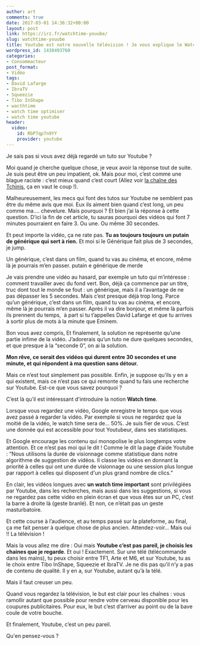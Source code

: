 ```yaml
---
author: art
comments: true
date: 2017-03-01 14:36:32+00:00
layout: post
link: https://irz.fr/watchtime-youube/
slug: watchtime-youube
title: Youtube est notre nouvelle télévision ! Je vous explique le Watch time Youtube
wordpress_id: 1438493760
categories:
- Consommacteur
post_format:
- Vidéo
tags:
- David Lafarge
- IbraTV
- Squeezie
- Tibo InShape
- wacthtime
- watch time optimiser
- watch time youtube
header:
  video:
    id: RbP7qp7n9YY
    provider: youtube
---
```


Je sais pas si vous avez déjà regardé un tuto sur Youtube ?

Moi quand je cherche quelque chose, je veux avoir la réponse tout de suite. Je suis peut être un peu impatient, ok. Mais pour moi, c’est comme une blague raciste : c’est mieux quand c’est court (Allez voir [la chaîne des Tchinis](https://www.youtube.com/channel/UCYcvf-TyyP0lAAqfsISAa0A), ça en vaut le coup !).<!-- more -->

Malheureusement, les mecs qui font des tutos sur Youtube ne semblent pas être du même avis que moi. Eux ils aiment bien quand c’est long, un peu comme ma…. chevelure. Mais pourquoi ? Et bien j’ai la réponse à cette question. D’ici la fin de cet article, tu sauras pourquoi des vidéos qui font 7 minutes pourraient en faire 3. Ou une. Ou même 30 secondes.

Et peut importe la vidéo, ça ne rate pas. **Tu as toujours toujours un putain de générique qui sert à rien.** Et moi si le Générique fait plus de 3 secondes, je jump.

Un générique, c’est dans un film, quand tu vas au cinéma, et encore, même là je pourrais m’en passer.
putain e générique de merde

Je vais prendre une vidéo au hasard, par exemple un tuto qui m’intéresse : comment travailler avec du fond vert. Bon, déjà ça commence par un titre, truc dont tout le monde se fout : un générique, mais il a l’avantage de ne pas dépasser les 5 secondes. Mais c’est presque déjà trop long. Parce qu’un générique, c’est dans un film, quand tu vas au cinéma, et encore, même là je pourrais m’en passer. Après il va dire bonjour, et même là parfois ils prennent du temps,  à part si tu t’appelles David Lafarge et que tu arrives à sortir plus de mots à la minute que Eminem.

Bon vous avez compris, Et finalement, la solution ne représente qu’une partie infime de la vidéo. J’adorerais qu’un tuto ne dure quelques secondes, et que presque à la “seconde 0”, on ai la solution.

**Mon rêve, ce serait des vidéos qui durent entre 30 secondes et une minute, et qui répondent à ma question sans détour.**

Mais ce n’est tout simplement pas possible. Enfin, je suppose qu’ils y en a qui existent, mais ce n’est pas ce qui remonte quand tu fais une recherche sur Youtube. Est-ce que vous savez pourquoi ?

C’est là qu’il est intéressant d'introduire la notion **Watch time**.

Lorsque vous regardez une vidéo, Google enregistre le temps que vous avez passé à regarder la vidéo. Par exemple si vous ne regardez que la moitié de la vidéo, le watch time sera de... 50%. Je suis fier de vous. C’est une donnée qui est accessible pour tout Youtubeur, dans ses statistiques.

Et Google encourage les contenu qui monopolise le plus longtemps votre attention. Et ce n’est pas moi qui le dit ! Comme le dit la page d’aide Youtube :
“Nous utilisons la durée de visionnage comme statistique dans notre algorithme de suggestion de vidéos. Il classe les vidéos en donnant la priorité à celles qui ont une durée de visionnage ou une session plus longue par rapport à celles qui disposent d'un plus grand nombre de clics.”

En clair, les vidéos longues avec **un watch time important** sont privilégiées par Youtube, dans les recherches, mais aussi dans les suggestions, si vous ne regardez pas cette vidéo en plein écran et que vous êtes sur un PC, c’est la barre à droite là (geste branlé). Et non, ce n’était pas un geste masturbatoire.

Et cette course à l’audience, et au temps passé sur la plateforme, au final, ça me fait penser à quelque chose de plus ancien. Attendez-voir… Mais oui !! La télévision !

Mais la vous allez me dire : Oui mais **Youtube c’est pas pareil, je choisis les chaines que je regarde**. Et oui ! Exactement. Sur une télé (télécommande dans les mains), tu peux choisir entre TF1, Arte et M6, et sur Youtube, tu as le choix entre Tibo InShape, Squeezie et IbraTV. Je ne dis pas qu’il n’y a pas de contenu de qualité. Il y en a, sur Youtube, autant qu’à la télé.

Mais il faut creuser un peu.

Quand vous regardez la télévision, le but est clair pour les chaînes : vous ramollir autant que possible pour rendre votre cerveau disponible pour les coupures publicitaires. Pour eux, le but c’est d’arriver au point ou de la bave coule de votre bouche.

Et finalement, Youtube, c’est un peu pareil.

Qu'en pensez-vous ?

